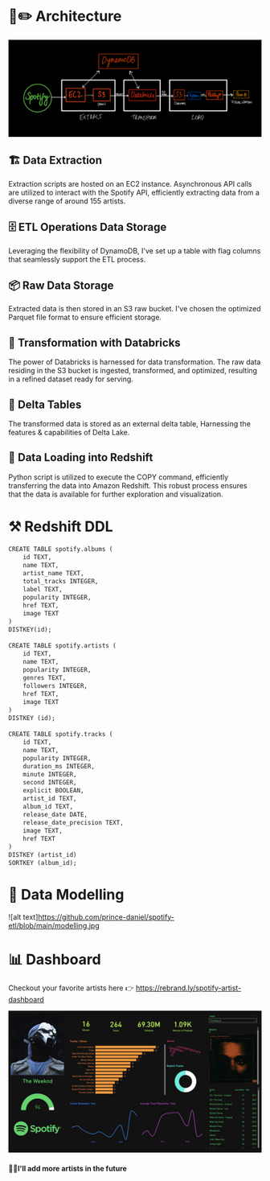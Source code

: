 # 📐✏️ Architecture
![alt text](https://github.com/prince-daniel/spotify-etl/blob/main/Architecture.jpg)
## 🏗️ Data Extraction 
Extraction scripts are hosted on an EC2 instance. Asynchronous API calls are utilized to interact with the Spotify API, efficiently extracting data from a diverse range of around 155 artists.

## 🗄️ ETL Operations Data Storage
Leveraging the flexibility of DynamoDB, I've set up a table with flag columns that seamlessly support the ETL process.

## 📦 Raw Data Storage 
Extracted data is then stored in an S3 raw bucket. I've chosen the optimized Parquet file format to ensure efficient storage.

## 🔄 Transformation with Databricks 
The power of Databricks is harnessed for data transformation. The raw data residing in the S3 bucket is ingested, transformed, and optimized, resulting in a refined dataset ready for serving.

## 📅 Delta Tables
The transformed data is stored as an external delta table, Harnessing the features & capabilities of Delta Lake.

## 🚚 Data Loading into Redshift 
Python script is utilized to execute the COPY command, efficiently transferring the data into Amazon Redshift. This robust process ensures that the data is available for further exploration and visualization.
  
# ⚒️ Redshift DDL
```
CREATE TABLE spotify.albums (
    id TEXT,
    name TEXT,
    artist_name TEXT,
    total_tracks INTEGER,
    label TEXT,
    popularity INTEGER,
    href TEXT,
    image TEXT
)
DISTKEY(id);

CREATE TABLE spotify.artists (
    id TEXT,
    name TEXT,
    popularity INTEGER,
    genres TEXT,
    followers INTEGER,
    href TEXT,
    image TEXT
)
DISTKEY (id);

CREATE TABLE spotify.tracks (
    id TEXT,
    name TEXT,
    popularity INTEGER,
    duration_ms INTEGER,
    minute INTEGER,
    second INTEGER,
    explicit BOOLEAN,
    artist_id TEXT,
    album_id TEXT,
    release_date DATE,
    release_date_precision TEXT,
    image TEXT,
    href TEXT
)
DISTKEY (artist_id)
SORTKEY (album_id);
```
# 🔗 Data Modelling
![alt text]https://github.com/prince-daniel/spotify-etl/blob/main/modelling.jpg


# 📊 Dashboard
Checkout your favorite artists here 👉 https://rebrand.ly/spotify-artist-dashboard

![alt text](https://github.com/prince-daniel/spotify-etl/blob/main/TheWeeknd.jpg)

#### 🙆‍♂️I'll add more artists in the future
